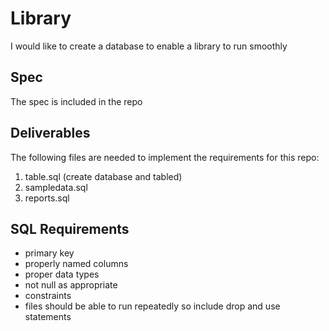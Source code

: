 # Library
I would like to create a database to enable a library to run smoothly

## Spec
The spec is included in the repo

## Deliverables
The following files are needed to implement the requirements for this repo:
1. table.sql (create database and tabled)
2. sampledata.sql
3. reports.sql

## SQL Requirements
- primary key
- properly named columns
- proper data types
- not null as appropriate
- constraints
- files should be able to run repeatedly so include drop and use statements
